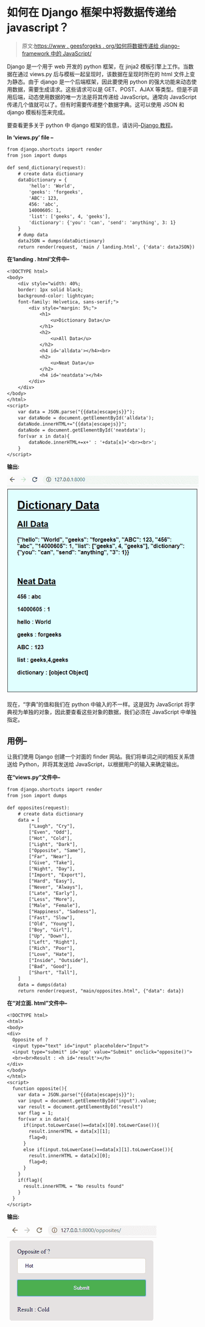 # 如何在 Django 框架中将数据传递给 javascript？

> 原文:[https://www . geesforgeks . org/如何将数据传递给 django-framework 中的 JavaScript/](https://www.geeksforgeeks.org/how-to-pass-data-to-javascript-in-django-framework/)

Django 是一个用于 web 开发的 python 框架，在 jinja2 模板引擎上工作。当数据在通过 views.py 后与模板一起呈现时，该数据在呈现时所在的 html 文件上变为静态。由于 django 是一个后端框架，因此要使用 python 的强大功能来动态使用数据，需要生成请求。这些请求可以是 GET、POST、AJAX 等类型。但是不调用后端，动态使用数据的唯一方法是将其传递给 JavaScript。通常向 JavaScript 传递几个值就可以了。但有时需要传递整个数据字典。这可以使用 JSON 和 django 模板标签来完成。

要查看更多关于 python 中 django 框架的信息，请访问–[Django 教程](https://www.geeksforgeeks.org/django-tutorial/)。

**In ‘views.py’ file –**

```
from django.shortcuts import render
from json import dumps

def send_dictionary(request):
    # create data dictionary
    dataDictionary = {
        'hello': 'World',
        'geeks': 'forgeeks',
        'ABC': 123,
        456: 'abc',
        14000605: 1,
        'list': ['geeks', 4, 'geeks'],
        'dictionary': {'you': 'can', 'send': 'anything', 3: 1}
    }
    # dump data
    dataJSON = dumps(dataDictionary)
    return render(request, 'main / landing.html', {'data': dataJSON})
```

**在‘landing . html’文件中–**

```
<!DOCTYPE html>
<body>
    <div style="width: 40%;
    border: 1px solid black;
    background-color: lightcyan;
    font-family: Helvetica, sans-serif;">
        <div style="margin: 5%;">
            <h1>
                <u>Dictionary Data</u>
            </h1>
            <h2>
                <u>All Data</u>
            </h2>
            <h4 id='alldata'></h4><br>
            <h2>
                <u>Neat Data</u>
            </h2>
            <h4 id='neatdata'></h4>
        </div>
    </div>
</body>
</html>
<script>
    var data = JSON.parse("{{data|escapejs}}");
    var dataNode = document.getElementById('alldata');
    dataNode.innerHTML+="{{data|escapejs}}";
    dataNode = document.getElementById('neatdata');
    for(var x in data){
        dataNode.innerHTML+=x+' : '+data[x]+'<br><br>';
    }
</script>
```

**输出:**

![](img/11679d13c27ce07e95dca0a7060ff72f.png)

现在，“字典”的值和我们在 python 中输入的不一样。这是因为 JavaScript 将字典视为单独的对象，因此要查看这些对象的数据，我们必须在 JavaScript 中单独指定。

## 用例–

让我们使用 Django 创建一个对面的 finder 网站。我们将单词之间的相反关系馈送给 Python，并将其发送给 JavaScript，以根据用户的输入来确定输出。

**在“views.py”文件中–**

```
from django.shortcuts import render
from json import dumps

def opposites(request):
    # create data dictionary
    data = [
        ["Laugh", "Cry"],
        ["Even", "Odd"],
        ["Hot", "Cold"],
        ["Light", "Dark"],
        ["Opposite", "Same"],
        ["Far", "Near"],
        ["Give", "Take"],
        ["Night", "Day"],
        ["Import", "Export"],
        ["Hard", "Easy"],
        ["Never", "Always"],
        ["Late", "Early"],
        ["Less", "More"],
        ["Male", "Female"],
        ["Happiness", "Sadness"],
        ["Fast", "Slow"],
        ["Old", "Young"],
        ["Boy", "Girl"],
        ["Up", "Down"],
        ["Left", "Right"],
        ["Rich", "Poor"],
        ["Love", "Hate"],
        ["Inside", "Outside"],
        ["Bad", "Good"],
        ["Short", "Tall"],
    ]
    data = dumps(data)
    return render(request, "main/opposites.html", {"data": data})
```

**在“对立面. html”文件中–**

```
<!DOCTYPE html>
<html>
<body>
<div>
  Opposite of ?
  <input type="text" id="input" placeholder="Input">
  <input type="submit" id='opp' value="Submit" onclick="opposite()">
  <br><br>Result : <h id='result'></h>
</div>
</body>
</html>
<script>
  function opposite(){
    var data = JSON.parse("{{data|escapejs}}");
    var input = document.getElementById("input").value;
    var result = document.getElementById("result")
    var flag = 1;
    for(var x in data){
      if(input.toLowerCase()==data[x][0].toLowerCase()){
        result.innerHTML = data[x][1];
        flag=0;
      }
      else if(input.toLowerCase()==data[x][1].toLowerCase()){
        result.innerHTML = data[x][0];
        flag=0;
      }
    }
    if(flag){
      result.innerHTML = "No results found"
    }
  }
</script>
```

**输出:**

![](img/73f0abf911ba9390b455835e05d205d5.png)